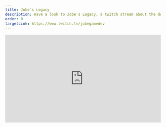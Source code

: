 ```yaml
---
title: Jobe's Legacy
description: Have a look to Jobe's Legacy, a twitch stream about the development of a platformer game using KorGE!
order: 0
targetLink: https://www.twitch.tv/jobegamedev
---
```

<div style="left: 0; width: 100%; height: 0; position: relative; padding-bottom: 56.25%;"><iframe src="https://player.twitch.tv/?channel=jobegamedev&autoplay=false&parent=korge.org&parent=127.0.0.1&parent=localhost" style="top: 0; left: 0; width: 100%; height: 100%; position: absolute; border: 0;" allowfullscreen scrolling="no" allow="encrypted-media;"></iframe></div>
